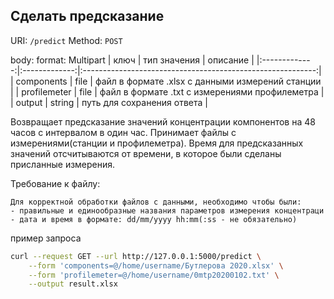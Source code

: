 ## Сделать предсказание

URI: `/predict`
Method: `POST`

body:
format: Multipart
|    ключ       | тип значения  |                  описание                                  |
|:-------------:|:-------------:|:----------------------------------------------------------:|
| components    |    file       |        файл в формате .xlsx с данными измерений станции    |
|  profilemeter |    file       |   файл в формате .txt с измерениями профилеметра           |
|  output       |    string     |              путь для сохранения ответа                    |

Возвращает предсказание значений концентрации компонентов на 48 часов с интервалом в один час. Принимает файлы с измерениями(станции и профилеметра). Время для предсказанных значений отсчитываются от времени, в которое были сделаны присланные измерения.

Требование к файлу:
```
Для корректной обработки файлов с данными, необходимо чтобы были:
- правильные и единообразные названия параметров измерения концентраци
- дата и время в формате: dd/mm/yyyy hh:mm(:ss - не обязательно)
```

пример запроса

```bash
curl --request GET --url http://127.0.0.1:5000/predict \
    --form 'components=@/home/username/Бутлерова 2020.xlsx' \
    --form 'profilemeter=@/home/username/0mtp20200102.txt' \
    --output result.xlsx
```
